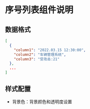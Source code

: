 # 序号列表组件说明

## 数据格式

```json
[
  {
    "column1": "2022.03.15 12:30:00",
    "column2": "车辆管理系统",
    "column3": "受攻击:21"
  },
  ...
]
```

## 样式配置

- 背景色：背景颜色和透明度设置
